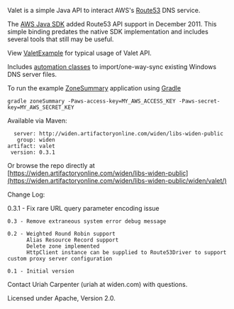 Valet is a simple Java API to interact AWS's [Route53](http://aws.amazon.com/route53/) DNS service.

The [AWS Java SDK](http://aws.amazon.com/releasenotes/Java/4090905529949639) added Route53 API support in December 2011.
This simple binding predates the native SDK implementation and includes several tools that still may be useful.

View [ValetExample](/Widen/valet/blob/master/src/main/java/com/widen/examples/ValetExample.java) for typical usage of Valet API.

Includes [automation classes](/Widen/valet/tree/master/src/main/java/com/widen/valet/importer) to import/one-way-sync existing Windows DNS server files.

To run the example [ZoneSummary](/Widen/valet/blob/master/src/main/java/com/widen/examples/ZoneSummary.java) application using [Gradle](http://www.gradle.org/)

    gradle zoneSummary -Paws-access-key=MY_AWS_ACCESS_KEY -Paws-secret-key=MY_AWS_SECRET_KEY

Available via Maven:

      server: http://widen.artifactoryonline.com/widen/libs-widen-public
       group: widen
    artifact: valet
     version: 0.3.1

Or browse the repo directly at [https://widen.artifactoryonline.com/widen/libs-widen-public](https://widen.artifactoryonline.com/widen/libs-widen-public/widen/valet/)

Change Log:

  0.3.1 - Fix rare URL query parameter encoding issue

    0.3 - Remove extraneous system error debug message

    0.2 - Weighted Round Robin support
    	  Alias Resource Record support
          Delete zone implemented
          HttpClient instance can be supplied to Route53Driver to support custom proxy server configuration

    0.1 - Initial version

Contact Uriah Carpenter (uriah at widen.com) with questions.

Licensed under Apache, Version 2.0.